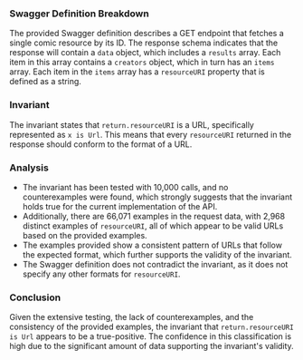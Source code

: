 ### Swagger Definition Breakdown
The provided Swagger definition describes a GET endpoint that fetches a single comic resource by its ID. The response schema indicates that the response will contain a `data` object, which includes a `results` array. Each item in this array contains a `creators` object, which in turn has an `items` array. Each item in the `items` array has a `resourceURI` property that is defined as a string.

### Invariant
The invariant states that `return.resourceURI` is a URL, specifically represented as `x is Url`. This means that every `resourceURI` returned in the response should conform to the format of a URL.

### Analysis
- The invariant has been tested with 10,000 calls, and no counterexamples were found, which strongly suggests that the invariant holds true for the current implementation of the API.
- Additionally, there are 66,071 examples in the request data, with 2,968 distinct examples of `resourceURI`, all of which appear to be valid URLs based on the provided examples.
- The examples provided show a consistent pattern of URLs that follow the expected format, which further supports the validity of the invariant.
- The Swagger definition does not contradict the invariant, as it does not specify any other formats for `resourceURI`.

### Conclusion
Given the extensive testing, the lack of counterexamples, and the consistency of the provided examples, the invariant that `return.resourceURI is Url` appears to be a true-positive. The confidence in this classification is high due to the significant amount of data supporting the invariant's validity.
